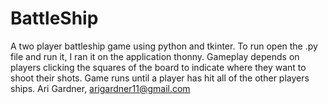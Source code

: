 # BattleShip
A two player battleship game using python and tkinter. To run open the .py file and run it, I ran it on the application thonny.
Gameplay depends on players clicking the squares of the board to indicate where they want to shoot their shots. Game runs until a player has hit all of the other players ships. Ari Gardner, arigardner11@gmail.com

